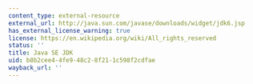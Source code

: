 ```yaml
---
content_type: external-resource
external_url: http://java.sun.com/javase/downloads/widget/jdk6.jsp
has_external_license_warning: true
license: https://en.wikipedia.org/wiki/All_rights_reserved
status: ''
title: Java SE JDK
uid: b8b2cee4-4fe9-48c2-8f21-1c598f2cdfae
wayback_url: ''
---
```

